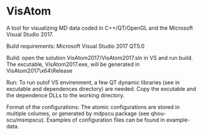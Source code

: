 # VisAtom
A tool for visualizing MD data coded in C++/QT/OpenGL and the Microsoft Visual Studio 2017.

Build requirements:
Microsoft Visual Studio 2017
QT5.0


Build:
open the solution VisAtom2017/VisAtom2017.sln in VS and run build. The excutable, VisAtom2017.exe, will be generated in VisAtom2017\x64\Release 

Run:
To run outof VS envirenment, a few QT dynamic libraries (see in excutable and dependences directory)  are needed. Copy the excutable and the dependence DLLs to the working directory.


Format of the configurations:
The atomic configurations are stored in multiple columes, or generated by mdpscu package (see qhou-scu/msmpscu).
Examples of configuration files can be found in example-data.



